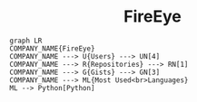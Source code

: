 <h1 align="center">FireEye</h1>

```mermaid
graph LR
COMPANY_NAME{FireEye}
COMPANY_NAME ---> U{Users} ---> UN[4]
COMPANY_NAME ---> R{Repositories} ---> RN[1]
COMPANY_NAME ---> G{Gists} ---> GN[3]
COMPANY_NAME ---> ML{Most Used<br>Languages}
ML --> Python[Python]
```
